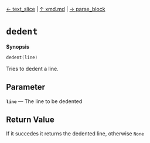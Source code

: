 [&#8592; text_slice](xmd--text_slice.md) | [&#8593; xmd.md](xmd.md) | [&#8594; parse_block](xmd--parse_block.md)
# `dedent`
**Synopsis**

```cpp
dedent(line)
```

Tries to dedent a line.


## Parameter
**`line`** &#8213; The line to be dedented  
## Return Value

If it succedes it returns the dedented line, otherwise `None`


